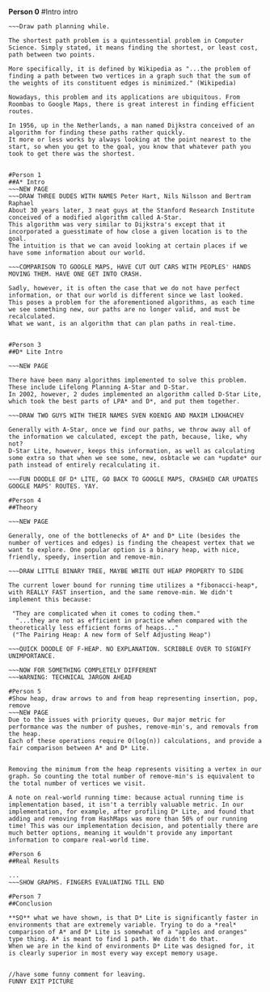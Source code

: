 

**Person 0**
#Intro intro

~~~Drawing graph or grid while explanation is happening, not at all complicated, don't detract from lecture.
~~~Draw path planning while.

The shortest path problem is a quintessential problem in Computer Science. Simply stated, it means finding the shortest, or least cost, path between two points.

More specifically, it is defined by Wikipedia as "...the problem of finding a path between two vertices in a graph such that the sum of the weights of its constituent edges is minimized." (Wikipedia)

Nowadays, this problem and its applications are ubiquitous. From Roombas to Google Maps, there is great interest in finding efficient routes.

In 1956, up in the Netherlands, a man named Dijkstra conceived of an algorithm for finding these paths rather quickly. 
It more or less works by always looking at the point nearest to the start, so when you get to the goal, you know that whatever path you took to get there was the shortest.


#Person 1
##A* Intro
~~~NEW PAGE
~~~DRAW THREE DUDES WITH NAMES Peter Hart, Nils Nilsson and Bertram Raphael 
About 30 years later, 3 neat guys at the Stanford Research Institute conceived of a modified algorithm called A-Star.
This algorithm was very similar to Dijkstra's except that it incorporated a guesstimate of how close a given location is to the goal.
The intuition is that we can avoid looking at certain places if we have some information about our world.

~~~COMPARISON TO GOOGLE MAPS, HAVE CUT OUT CARS WITH PEOPLES' HANDS MOVING THEM. HAVE ONE GET INTO CRASH.

Sadly, however, it is often the case that we do not have perfect information, or that our world is different since we last looked.
This poses a problem for the aforementioned algorithms, as each time we see something new, our paths are no longer valid, and must be recalculated.
What we want, is an algorithm that can plan paths in real-time.


#Person 3
##D* Lite Intro

~~~NEW PAGE

There have been many algorithms implemented to solve this problem. These include Lifelong Planning A-Star and D-Star.
In 2002, however, 2 dudes implemented an algorithm called D-Star Lite, which took the best parts of LPA* and D*, and put them together.

~~~DRAW TWO GUYS WITH THEIR NAMES SVEN KOENIG AND MAXIM LIKHACHEV

Generally with A-Star, once we find our paths, we throw away all of the information we calculated, except the path, because, like, why not?
D-Star Lite, however, keeps this information, as well as calculating some extra so that when we see some, new, osbtacle we can *update* our path instead of entirely recalculating it.

~~~FUN DOODLE OF D* LITE, GO BACK TO GOOGLE MAPS, CRASHED CAR UPDATES GOOGLE MAPS' ROUTES. YAY. 

#Person 4
##Theory

~~~NEW PAGE

Generally, one of the bottlenecks of A* and D* Lite (besides the number of vertices and edges) is finding the cheapest vertex that we want to explore. One popular option is a binary heap, with nice, friendly, speedy, insertion and remove-min. 

~~~DRAW LITTLE BINARY TREE, MAYBE WRITE OUT HEAP PROPERTY TO SIDE

The current lower bound for running time utilizes a *fibonacci-heap*, with REALLY FAST insertion, and the same remove-min. We didn't implement this because:

 "They are complicated when it comes to coding them."
  "...they are not as efficient in practice when compared with the theoretically less efficient forms of heaps..."
 ("The Pairing Heap: A new form of Self Adjusting Heap")

~~~QUICK DOODLE OF F-HEAP. NO EXPLANATION. SCRIBBLE OVER TO SIGNIFY UNIMPORTANCE.

~~~NOW FOR SOMETHING COMPLETELY DIFFERENT
~~~WARNING: TECHNICAL JARGON AHEAD

#Person 5
#Show heap, draw arrows to and from heap representing insertion, pop, remove
~~~NEW PAGE
Due to the issues with priority queues, Our major metric for performance was the number of pushes, remove-min's, and removals from the heap. 
Each of these operations require O(log(n)) calculations, and provide a fair comparison between A* and D* Lite. 


Removing the minimum from the heap represents visiting a vertex in our graph. So counting the total number of remove-min's is equivalent to the total number of vertices we visit. 

A note on real-world running time: because actual running time is implementation based, it isn't a terribly valuable metric. In our implementation, for example, after profiling D* Lite, and found that adding and removing from HashMaps was more than 50% of our running time! This was our implementation decision, and potentially there are much better options, meaning it wouldn't provide any important information to compare real-world time.

#Person 6
##Real Results

...
~~~SHOW GRAPHS. FINGERS EVALUATING TILL END

#Person 7
##Conclusion

**SO** what we have shown, is that D* Lite is significantly faster in environments that are extremely variable. Trying to do a *real* comparison of A* and D* Lite is somewhat of a "apples and oranges" type thing. A* is meant to find 1 path. We didn't do that. 
When we are in the kind of environments D* Lite was designed for, it is clearly superior in most every way except memory usage.


//have some funny comment for leaving.
FUNNY EXIT PICTURE 

